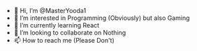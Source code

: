 - 👋 Hi, I’m @MasterYooda1
- 👀 I’m interested in Programming (Obviously) but also Gaming
- 🌱 I’m currently learning React
- 💞️ I’m looking to collaborate on Nothing
- 📫 How to reach me (Please Don't)

<!---
MasterYooda1/MasterYooda1 is a ✨ special ✨ repository because its `README.md` (this file) appears on your GitHub profile.
You can click the Preview link to take a look at your changes.
--->
